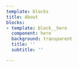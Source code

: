 ```yaml
---
template: blocks
title: About
blocks:
- template: block__hero
  component: hero
  background: transparent
  title: ''
  subtitle: ''

---
```

